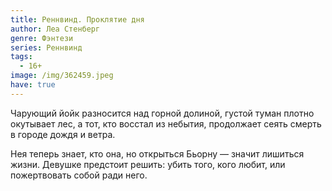 ```yaml
---
title: Реннвинд. Проклятие дня
author: Леа Стенберг
genre: Фэнтези
series: Реннвинд
tags:
  - 16+
image: /img/362459.jpeg
have: true
---
```

Чарующий йойк разносится над горной долиной, густой туман плотно окутывает лес, а тот, кто восстал из небытия, продолжает сеять смерть в городе дождя и ветра.

Нея теперь знает, кто она, но открыться Бьорну — значит лишиться жизни. Девушке предстоит решить: убить того, кого любит, или пожертвовать собой ради него.